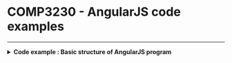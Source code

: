 # COMP3230 - AngularJS code examples

---------------------------

<details>

<summary><b>Code example : Basic structure of AngularJS program</b></summary>

```html
<html>
    <head>
        <script src="https://ajax.googleapis.com/ajax/libs/angularjs/1.6.9/angular.min.js"></script>
    </head>
    <body>
        <div ng-app="myApp" ng-controller="myCtrl">
            First name : <input type="text" ng-model="fn"><br> <!-- "ng-model" will bind the value of input element to variable:"fn" -->
            Last name : <input type="text" ng-model="ln"><br>
            {{fn+" "+ln}} <!-- This is a "Expression" -->
        </div>
        <script>
            var app = angular.module('myApp',[]);
            app.controller('myCtrl',function($scope){ 
                // Even though you don't want to put anything on input bar, you still need to define the controller, or the expression doesn't work
                $scope.fn = 'Vinson';
                $scope.ln = 'Yip';
            })
        </script>
    </body>
</html>
```

</details>